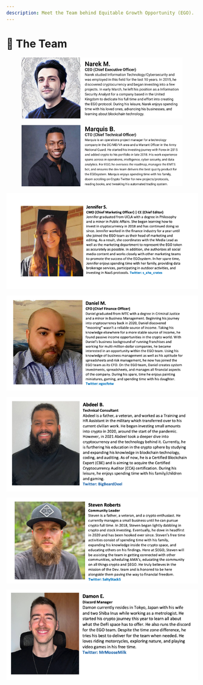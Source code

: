 ```yaml
---
description: Meet the Team behind Equitable Growth Opportunity (EGO).
---
```


# 👥 The Team

<figure><img src="../.gitbook/assets/Facebook cover - 1.png" alt=""><figcaption></figcaption></figure>

<figure><img src="../.gitbook/assets/Facebook cover - 1 (2).png" alt=""><figcaption></figcaption></figure>

![](<../.gitbook/assets/Screen Shot 2022-03-07 at 12.10.44 PM.png>)

![](<../.gitbook/assets/Screen Shot 2022-03-07 at 3.46.54 PM.png>)

![](<../.gitbook/assets/Screen Shot 2022-05-31 at 9.50.33 PM.png>)

![](<../.gitbook/assets/Screen Shot 2022-05-16 at 9.51.18 PM.png>)

![](<../.gitbook/assets/Screen Shot 2022-05-31 at 9.50.54 PM.png>)
